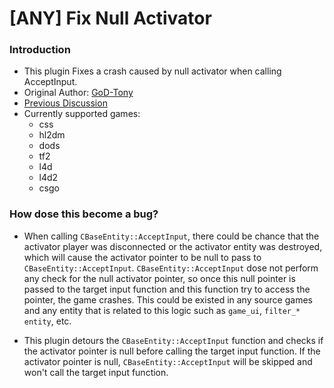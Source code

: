 # [ANY] Fix Null Activator

### Introduction

- This plugin Fixes a crash caused by null activator when calling AcceptInput.
- Original Author: [GoD-Tony](https://forums.alliedmods.net/showthread.php?t=261173)
- [Previous Discussion](https://forums.alliedmods.net/showthread.php?t=261039)
- Currently supported games:
  - css
  - hl2dm
  - dods
  - tf2
  - l4d
  - l4d2
  - csgo

### How dose this become a bug?

- When calling `CBaseEntity::AcceptInput`, there could be chance that the activator player was disconnected or the activator entity was destroyed, which will cause the activator pointer to be null to pass to `CBaseEntity::AcceptInput`.
`CBaseEntity::AcceptInput` dose not perform any check for the null activator pointer, so once this null pointer is passed to the target input function and this function try to access the pointer, the game crashes. This could be existed in any source games and any entity that is related to this logic such as `game_ui`, `filter_* entity`, etc.

- This plugin detours the `CBaseEntity::AcceptInput` function and checks if the activator pointer is null before calling the target input function. If the activator pointer is null, `CBaseEntity::AcceptInput` will be skipped and won't call the target input function.